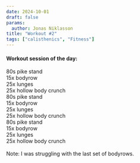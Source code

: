 ```yaml
---
date: 2024-10-01
draft: false
params:
  author: Jonas Niklasson
title: "Workout #2"
tags: ["calisthenics", "Fitness"]
---
```

<h4>Workout session of the day:</h4>
80s pike stand<br>
15x bodyrow <br>
25x lunges <br>
25x hollow body crunch<br>
80s pike stand<br>
15x bodyrow <br>
25x lunges<br>
25x hollow body crunch<br>
80s pike stand<br>
15x bodyrow<br>
25x lunges<br>
25x hollow body crunch<br><br>
Note: I was struggling with the last set of bodyrows.